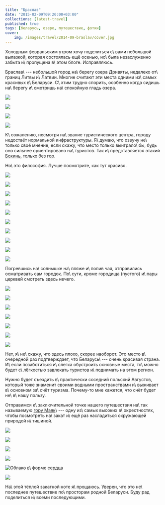 ```yaml
---
title: "Браслав"
date: "2015-02-09T09:20:00+03:00"
collections: [latest-travel]
published: true
tags: [беларусь, озеро, путешествие, фотки]
cover:
    img: /images/travel/2014-09-braslav/cover.jpg
---
```


Холодным февральским утром хочу поделиться с\ вами небольшой вылазкой, которая состоялась ещё осенью, но\ была
незаслуженно забыта и\ пропущена в\ этом блоге. Исправляюсь.

<!--more-->

Браслав\ --- небольшой город на\ берегу озера Дривяты, недалеко от\ границ Литвы и\ Латвии. Многие считают эти места
одними из\ самых красивых в\ Беларуси. С\ этим трудно спорить, особенно когда сидишь на\ берегу и\ смотришь
на\ спокойную гладь озера.

![](/images/travel/2014-09-braslav/lake-1.jpg)

![](/images/travel/2014-09-braslav/lake-2.jpg)

![](/images/travel/2014-09-braslav/lake-3.jpg)

![](/images/travel/2014-09-braslav/lake-4.jpg)

К\ сожалению, несмотря на\ звание туристического центра, городу недостаёт нормальной инфраструктуры. Я\ думаю, что
озвучу не\ только своё мнение, если скажу, что место только выиграло\ бы, будь оно сильнее ориентировано на\ туристов.
Так и\ представляется этакий [Бохинь][bohinj], только без гор.

Но\ это философия. Лучше посмотрите, как тут красиво.

![](/images/travel/2014-09-braslav/beauty-1.jpg)

![](/images/travel/2014-09-braslav/beauty-2.jpg)

![](/images/travel/2014-09-braslav/beauty-3.jpg)

![](/images/travel/2014-09-braslav/beauty-4.jpg)

![](/images/travel/2014-09-braslav/beauty-5.jpg)

![](/images/travel/2014-09-braslav/beauty-6.jpg)

![](/images/travel/2014-09-braslav/beauty-7.jpg)

![](/images/travel/2014-09-braslav/beauty-8.jpg)

![](/images/travel/2014-09-braslav/beauty-9.jpg)

![](/images/travel/2014-09-braslav/beauty-10.jpg)

Погревшись на\ солнышке на\ пляже и\ попив чая, отправились осматривать сам городок. По\ сути, кроме городища (пустого)
и\ пары церквей смотреть здесь нечего.

![](/images/travel/2014-09-braslav/braslav-1.jpg)

![](/images/travel/2014-09-braslav/braslav-2.jpg)

![](/images/travel/2014-09-braslav/braslav-3.jpg)

![](/images/travel/2014-09-braslav/braslav-4.jpg)

![](/images/travel/2014-09-braslav/braslav-5.jpg)

![](/images/travel/2014-09-braslav/braslav-6.jpg)

![](/images/travel/2014-09-braslav/braslav-7.jpg)

Нет, я\ не\ скажу, что здесь плохо, скорее наоборот. Это место в\ очередной раз подтверждает, что Беларусь\ --- очень
красивая страна. И\ если позаботиться и\ слегка обустроить основные места, то\ можно будет с\ лёгкостью завлекать
туристов и\ поднимать на этом регион.

Нужно будет съездить в\ практически соседний польский Августов, который тоже знаменит своими водными пространствами
и\ выживает в\ основном за\ счёт туризма. Почему-то мне кажется, что счёт будет не\ в\ нашу пользу.

Отправимся к\ заключительной точке нашего путешествия на\ так называемую [гору Маяк][lighthouse]\ --- одну из\ самых
высоких в\ окрестностях, чтобы посмотреть на\ закат и\ ещё раз насладиться окружающей природой и\ тишиной.

![](/images/travel/2014-09-braslav/sunset-1.jpg)

![](/images/travel/2014-09-braslav/sunset-2.jpg)

![](/images/travel/2014-09-braslav/sunset-3.jpg)

![](/images/travel/2014-09-braslav/sunset-4.jpg)

![Облако в\ форме сердца](/images/travel/2014-09-braslav/sunset-5.jpg "Облако в форме сердца")

![](/images/travel/2014-09-braslav/sunset-6.jpg)

На\ этой тёплой закатной ноте я\ прощаюсь. Уверен, что это не\ последнее путешествие по\ просторам родной Беларуси. Буду
рад поделиться и\ всеми последующими.

[bohinj]: /post/eurotrip-2014-bled-bohinj/#p-44
[lighthouse]: https://goo.gl/maps/34Gmj
